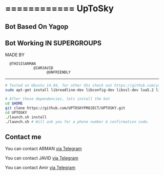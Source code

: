 ============
UpToSky
============
Bot Based On Yagop
----------------------
Bot Working IN SUPERGROUPS
----------------------------
MADE BY 

      @THISISARMAN
                 @IAMJAVID
                       @UNFRIENDLY
                       


------------
```bash
# Tested on Ubuntu 14.04, for other OSs check out https://github.com/yagop/telegram-bot/wiki/Installation
sudo apt-get install libreadline-dev libconfig-dev libssl-dev lua5.2 liblua5.2-dev libevent-dev make unzip git redis-server g++ libjansson-dev libpython-dev expat libexpat1-dev
```

```bash
# After those dependencies, lets install the bot
cd $HOME
git clone https://github.com/UPTOSKYPROJECT/UPTOSKY.git
cd UPTOSKY
./launch.sh install
./launch.sh # Will ask you for a phone number & confirmation code.
```

Contact me
------------
You can contact ARMAN [via Telegram](https://telegram.me/THiSiSARMAN) 

You can contact JAVID [via Telegram](https://telegram.me/IAmJavid)

You can contact Amir [via Telegram](https://telegram.me/UnFriendly)

